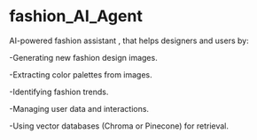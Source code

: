 # fashion_AI_Agent

AI-powered fashion assistant , that helps designers and users by:

-Generating new fashion design images.

-Extracting color palettes from images.

-Identifying fashion trends.

-Managing user data and interactions.

-Using vector databases (Chroma or Pinecone) for retrieval.
